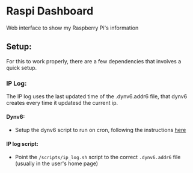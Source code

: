 # Raspi Dashboard
Web interface to show my Raspberry Pi's information

## Setup:
For this to work properly, there are a few dependencies that involves a quick setup.

### IP Log:
The IP log uses the last updated time of the .dynv6.addr6 file, that dynv6 creates every time it updatesd the current ip.

#### Dynv6:
- Setup the dynv6 script to run on cron, following the instructions [here](https://dynv6.com/zones/39075/instructions)

#### IP log script:
- Point the `/scripts/ip_log.sh` script to the correct `.dynv6.addr6` file (usually in the user's home page)
